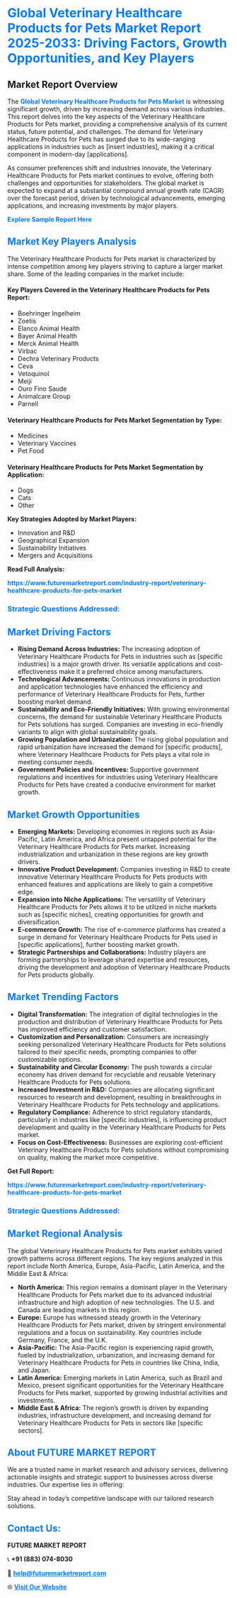 <h1 style="color: #007BFF;">Global Veterinary Healthcare Products for Pets Market Report 2025-2033: Driving Factors, Growth Opportunities, and Key Players</h1>

<section id="overview">
<h2>Market Report Overview</h2>
<p>The <a href="https://www.futuremarketreport.com/industry-report/veterinary-healthcare-products-for-pets-market" style="color: #007BFF; text-decoration: none;"><strong>Global Veterinary Healthcare Products for Pets Market</strong></a> is witnessing significant growth, driven by increasing demand across various industries. This report delves into the key aspects of the Veterinary Healthcare Products for Pets market, providing a comprehensive analysis of its current status, future potential, and challenges. The demand for Veterinary Healthcare Products for Pets has surged due to its wide-ranging applications in industries such as [insert industries], making it a critical component in modern-day [applications].</p>
<p>As consumer preferences shift and industries innovate, the Veterinary Healthcare Products for Pets market continues to evolve, offering both challenges and opportunities for stakeholders. The global market is expected to expand at a substantial compound annual growth rate (CAGR) over the forecast period, driven by technological advancements, emerging applications, and increasing investments by major players.</p>
</section>

<section id="overview">
<p><a href="https://www.futuremarketreport.com/request-sample/reportId=57208" style="color: #007BFF; text-decoration: none;"><strong>Explore Sample Report Here</strong></a></p>
</section>

<section id="key-players">
<h2 style="color: #007BFF;">Market Key Players Analysis</h2>
<p>The Veterinary Healthcare Products for Pets market is characterized by intense competition among key players striving to capture a larger market share. Some of the leading companies in the market include:</p>
<h4>Key Players Covered in the Veterinary Healthcare Products for Pets Report:</h4>
<ul><li>Boehringer Ingelheim</li><li>Zoetis</li><li>Elanco Animal Health</li><li>Bayer Animal Health</li><li>Merck Animal Health</li><li>Virbac</li><li>Dechra Veterinary Products</li><li>Ceva</li><li>Vetoquinol</li><li>Meiji</li><li>Ouro Fino Saude</li><li>Animalcare Group</li><li>Parnell</li></ul>
<h4>Veterinary Healthcare Products for Pets Market Segmentation by Type:</h4>
<ul><li>Medicines</li><li>Veterinary Vaccines</li><li>Pet Food</li></ul>

<h4>Veterinary Healthcare Products for Pets Market Segmentation by Application:</h4>
<ul><li>Dogs</li><li>Cats</li><li>Other</li></ul>
<p><strong>Key Strategies Adopted by Market Players:</strong></p>
<ul>
<li>Innovation and R&D</li>
<li>Geographical Expansion</li>
<li>Sustainability Initiatives</li>
<li>Mergers and Acquisitions</li>
</ul>
</section>

<section>
<p><strong>Read Full Analysis: </strong></p><a href="https://www.futuremarketreport.com/industry-report/veterinary-healthcare-products-for-pets-market" style="color: #007BFF; text-decoration: none;"><strong>https://www.futuremarketreport.com/industry-report/veterinary-healthcare-products-for-pets-market</strong></a>
<h3 style="color: #007BFF;">Strategic Questions Addressed:</h3>
</section>

<section id="driving-factors">
<h2 style="color: #007BFF;">Market Driving Factors</h2>
<ul>
<li><strong>Rising Demand Across Industries:</strong> The increasing adoption of Veterinary Healthcare Products for Pets in industries such as [specific industries] is a major growth driver. Its versatile applications and cost-effectiveness make it a preferred choice among manufacturers.</li>
<li><strong>Technological Advancements:</strong> Continuous innovations in production and application technologies have enhanced the efficiency and performance of Veterinary Healthcare Products for Pets, further boosting market demand.</li>
<li><strong>Sustainability and Eco-Friendly Initiatives:</strong> With growing environmental concerns, the demand for sustainable Veterinary Healthcare Products for Pets solutions has surged. Companies are investing in eco-friendly variants to align with global sustainability goals.</li>
<li><strong>Growing Population and Urbanization:</strong> The rising global population and rapid urbanization have increased the demand for [specific products], where Veterinary Healthcare Products for Pets plays a vital role in meeting consumer needs.</li>
<li><strong>Government Policies and Incentives:</strong> Supportive government regulations and incentives for industries using Veterinary Healthcare Products for Pets have created a conducive environment for market growth.</li>
</ul>
</section>

<section id="growth-opportunities">
<h2 style="color: #007BFF;">Market Growth Opportunities</h2>
<ul>
<li><strong>Emerging Markets:</strong> Developing economies in regions such as Asia-Pacific, Latin America, and Africa present untapped potential for the Veterinary Healthcare Products for Pets market. Increasing industrialization and urbanization in these regions are key growth drivers.</li>
<li><strong>Innovative Product Development:</strong> Companies investing in R&D to create innovative Veterinary Healthcare Products for Pets products with enhanced features and applications are likely to gain a competitive edge.</li>
<li><strong>Expansion into Niche Applications:</strong> The versatility of Veterinary Healthcare Products for Pets allows it to be utilized in niche markets such as [specific niches], creating opportunities for growth and diversification.</li>
<li><strong>E-commerce Growth:</strong> The rise of e-commerce platforms has created a surge in demand for Veterinary Healthcare Products for Pets used in [specific applications], further boosting market growth.</li>
<li><strong>Strategic Partnerships and Collaborations:</strong> Industry players are forming partnerships to leverage shared expertise and resources, driving the development and adoption of Veterinary Healthcare Products for Pets products globally.</li>
</ul>
</section>

<section id="trending-factors">
<h2 style="color: #007BFF;">Market Trending Factors</h2>
<ul>
<li><strong>Digital Transformation:</strong> The integration of digital technologies in the production and distribution of Veterinary Healthcare Products for Pets has improved efficiency and customer satisfaction.</li>
<li><strong>Customization and Personalization:</strong> Consumers are increasingly seeking personalized Veterinary Healthcare Products for Pets solutions tailored to their specific needs, prompting companies to offer customizable options.</li>
<li><strong>Sustainability and Circular Economy:</strong> The push towards a circular economy has driven demand for recyclable and reusable Veterinary Healthcare Products for Pets solutions.</li>
<li><strong>Increased Investment in R&D:</strong> Companies are allocating significant resources to research and development, resulting in breakthroughs in Veterinary Healthcare Products for Pets technology and applications.</li>
<li><strong>Regulatory Compliance:</strong> Adherence to strict regulatory standards, particularly in industries like [specific industries], is influencing product development and quality in the Veterinary Healthcare Products for Pets market.</li>
<li><strong>Focus on Cost-Effectiveness:</strong> Businesses are exploring cost-efficient Veterinary Healthcare Products for Pets solutions without compromising on quality, making the market more competitive.</li>
</ul>
</section>

<section>
<p><strong>Get Full Report: </strong></p><a href="https://www.futuremarketreport.com/industry-report/veterinary-healthcare-products-for-pets-market" style="color: #007BFF; text-decoration: none;"><strong>https://www.futuremarketreport.com/industry-report/veterinary-healthcare-products-for-pets-market</strong></a>
<h3 style="color: #007BFF;">Strategic Questions Addressed:</h3>
</section>


<section id="regional-analysis">
<h2 style="color: #007BFF;">Market Regional Analysis</h2>
<p>The global Veterinary Healthcare Products for Pets market exhibits varied growth patterns across different regions. The key regions analyzed in this report include North America, Europe, Asia-Pacific, Latin America, and the Middle East & Africa:</p>
<ul>
<li><strong>North America:</strong> This region remains a dominant player in the Veterinary Healthcare Products for Pets market due to its advanced industrial infrastructure and high adoption of new technologies. The U.S. and Canada are leading markets in this region.</li>
<li><strong>Europe:</strong> Europe has witnessed steady growth in the Veterinary Healthcare Products for Pets market, driven by stringent environmental regulations and a focus on sustainability. Key countries include Germany, France, and the U.K.</li>
<li><strong>Asia-Pacific:</strong> The Asia-Pacific region is experiencing rapid growth, fueled by industrialization, urbanization, and increasing demand for Veterinary Healthcare Products for Pets in countries like China, India, and Japan.</li>
<li><strong>Latin America:</strong> Emerging markets in Latin America, such as Brazil and Mexico, present significant opportunities for the Veterinary Healthcare Products for Pets market, supported by growing industrial activities and investments.</li>
<li><strong>Middle East & Africa:</strong> The region’s growth is driven by expanding industries, infrastructure development, and increasing demand for Veterinary Healthcare Products for Pets in sectors like [specific sectors].</li>
</ul>
</section>

<footer>
<h2 style="color: #007BFF;">About FUTURE MARKET REPORT</h2>
<p>We are a trusted name in market research and advisory services, delivering actionable insights and strategic support to businesses across diverse industries. Our expertise lies in offering:</p>

<p>Stay ahead in today’s competitive landscape with our tailored research solutions.</p>

<h2 style="color: #007BFF;">Contact Us:</h2>
<p><strong>FUTURE MARKET REPORT</strong></p>
<p>📞 <strong>+91 (883) 074-8030</strong></p>
<p>📧 <strong><a href="mailto:help@futuremarketreport.com" style="color: #007BFF;">help@futuremarketreport.com</a></strong></p>
<p>🌐 <strong><a href="https://www.futuremarketreport.com/" style="color: #007BFF;">Visit Our Website</a></strong></p>
</footer>